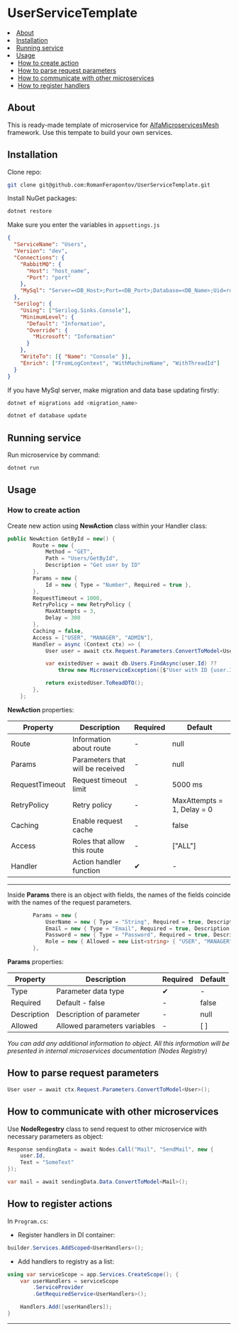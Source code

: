 # UserServiceTemplate

<a name="readme-top"></a>

  <summary></summary>
    <li>
      <a href="#about">About</a>
    </li>
    <li>
      <a href="#installation">Installation</a>
    </li>
    <li>
      <a href="#running-service">Running service</a>
    </li>
    <li>
      <a href="#usage">Usage</a>
        <ul>
        <li><a href="#establish-api-gateway">How to create action</a></li>
        <li><a href="#establish-api-gateway">How to parse request parameters</a></li>
        <li><a href="#running-application">How to communicate with other microservices</a></li>
        <li><a href="#add-new-microservice">How to register handlers</a></li>
        </ul>
    </li>

## About

This is ready-made template of microservice for [AlfaMicroservicesMesh](https://github.com/RomanFerapontov/AlfaMicroserviceMesh) framework. Use this tempate to build your own services.

## Installation

Clone repo:

```sh
git clone git@github.com:RomanFerapontov/UserServiceTemplate.git
```

Install NuGet packages:

```sh
dotnet restore
```

Make sure you enter the variables in `appsettings.js`

```json
{
  "ServiceName": "Users",
  "Version": "dev",
  "Connections": {
    "RabbitMQ": {
      "Host": "host_name",
      "Port": "port"
    },
    "MySql": "Server=<DB_Host>;Port=<DB_Port>;Database=<DB_Name>;Uid=root;Pwd=<DB_Password>;"
  },
  "Serilog": {
    "Using": ["Serilog.Sinks.Console"],
    "MinimumLevel": {
      "Default": "Information",
      "Override": {
        "Microsoft": "Information"
      }
    },
    "WriteTo": [{ "Name": "Console" }],
    "Enrich": ["FromLogContext", "WithMachineName", "WithThreadId"]
  }
}
```

If you have MySql server, make migration and data base updating firstly:

```sh
dotnet ef migrations add <migration_name>
```

```sh
dotnet ef database update
```

## Running service

Run microservice by command:

```sh
dotnet run
```

## Usage

### How to create action

Create new action using **NewAction** class within your Handler class:

```csharp
public NewAction GetById = new() {
        Route = new {
            Method = "GET",
            Path = "Users/GetById",
            Description = "Get user by ID"
        },
        Params = new {
            Id = new { Type = "Number", Required = true },
        },
        RequestTimeout = 1000,
        RetryPolicy = new RetryPolicy {
            MaxAttempts = 3,
            Delay = 300
        },
        Caching = false,
        Access = ["USER", "MANAGER", "ADMIN"],
        Handler = async (Context ctx) => {
            User user = await ctx.Request.Parameters.ConvertToModel<User>();

            var existedUser = await db.Users.FindAsync(user.Id) ??
                throw new MicroserviceException([$"User with ID {user.Id} not found"], 400, "ARGUMENT_ERROR");

            return existedUser.ToReadDTO();
        },
    };
```

**NewAction** properties:

| Property       | Description                      | Required | Default                    |
| -------------- | -------------------------------- | -------- | -------------------------- |
| Route          | Information about route          | -        | null                       |
| Params         | Parameters that will be received | -        | null                       |
| RequestTimeout | Request timeout limit            | -        | 5000 ms                    |
| RetryPolicy    | Retry policy                     | -        | MaxAttempts = 1, Delay = 0 |
| Caching        | Enable request cache             | -        | false                      |
| Access         | Roles that allow this route      | -        | ["ALL"]                    |
| Handler        | Action handler function          | ✔        | -                          |

---

Inside **Params** there is an object with fields, the names of the fields coincide with the names of the request parameters.

```csharp
        Params = new {
            UserName = new { Type = "String", Required = true, Description = "John" },
            Email = new { Type = "Email", Required = true, Description = "john@mail.com" },
            Password = new { Type = "Password", Required = true, Description = "P@ssw0rd123456" },
            Role = new { Allowed = new List<string> { "USER", "MANAGER", "ADMIN" } },
        },
```

**Params** properties:

| Property    | Description                  | Required | Default |
| ----------- | ---------------------------- | -------- | ------- |
| Type        | Parameter data type          | ✔        | -       |
| Required    | Default - false              | -        | false   |
| Description | Description of parameter     | -        | null    |
| Allowed     | Allowed parameters variables | -        | [ ]     |

_You can add any additional information to object. All this information will be presented in internal microservices documentation (Nodes Registry)_

## How to parse request parameters

```csharp
User user = await ctx.Request.Parameters.ConvertToModel<User>();
```

## How to communicate with other microservices

Use **NodeRegestry** class to send request to other microservice with necessary parameters as object:

```csharp
Response sendingData = await Nodes.Call("Mail", "SendMail", new {
    user.Id,
    Text = "SomeText"
});

var mail = await sendingData.Data.ConvertToModel<Mail>();
```

## How to register actions

In `Program.cs`:

- Register handlers in DI container:

```csharp
builder.Services.AddScoped<UserHandlers>();
```

- Add handlers to registry as a list:

```csharp
using var serviceScope = app.Services.CreateScope(); {
    var userHandlers = serviceScope
        .ServiceProvider
        .GetRequiredService<UserHandlers>();

    Handlers.Add([userHandlers]);
}
```

---
